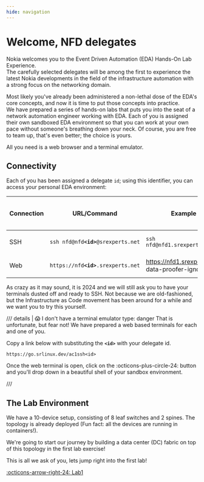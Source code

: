 ```yaml
---
hide: navigation
---
```


# Welcome, NFD delegates

Nokia welcomes you to the Event Driven Automation (EDA) Hands-On Lab Experience.  
The carefully selected delegates will be among the first to experience the latest Nokia developments in the field of the infrastructure automation with a strong focus on the networking domain.

Most likely you've already been administered a non-lethal dose of the EDA's core concepts, and now it is time to put those concepts into practice.  
We have prepared a series of hands-on labs that puts you into the seat of a network automation engineer working with EDA. Each of you is assigned their own sandboxed EDA environment so that you can work at your own pace without someone's breathing down your neck. Of course, you are free to team up, that's even better; the choice is yours.

All you need is a web browser and a terminal emulator.

## Connectivity

Each of you has been assigned a delegate `id`; using this identifier, you can access your personal EDA environment:
<!-- --8<-- [start:connectivity] -->
| Connection | URL/Command                             | Example                                             | :fontawesome-solid-user-secret: PaS$w0яd |
| ---------- | --------------------------------------- | --------------------------------------------------- | ---------------------------------------- |
| SSH        | `ssh nfd@nfd`**`<id>`**`@srexperts.net` | `ssh nfd@nfd1.srexperts.net`                        | user: `nfd`<br/>pass: `nfd+eda@nokia`    |
| Web        | `https://nfd`**`<id>`**`.srexperts.net` | <https://nfd1.srexperts.net>{ data-proofer-ignore } | user: `admin`<br/>pass: `nfd+eda@nokia`  |
<!-- --8<-- [end:connectivity] -->

As crazy as it may sound, it is 2024 and we will still ask you to have your terminals dusted off and ready to SSH. Not because we are old-fashioned, but the Infrastructure as Code movement has been around for a while and we want you to try this yourself.

/// details | :scream: I don't have a terminal emulator
    type: danger
That is unfortunate, but fear not! We have prepared a web based terminals for each and one of you.

Copy a link below with substituting the **`<id>`** with your delegate id.

```
https://go.srlinux.dev/ac1ssh<id>
```

Once the web terminal is open, click on the :octicons-plus-circle-24: button and you'll drop down in a beautiful shell of your sandbox environment.

///

## The Lab Environment

We have a 10-device setup, consisting of 8 leaf switches and 2 spines. The topology is already deployed (Fun fact: all the devices are running in containers!).

We're going to start our journey by building a data center (DC) fabric on top of this topology in the first lab exercise!

This is all we ask of you, lets jump right into the first lab!

[:octicons-arrow-right-24: Lab1](lab1.md)
